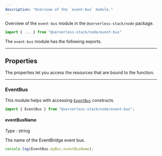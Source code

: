 ```yaml
---
description: "Overview of the `event-bus` module."
---
```


Overview of the `event-bus` module in the `@serverless-stack/node` package.

```ts
import { ... } from "@serverless-stack/node/event-bus"
```

The `event-bus` module has the following exports.

---

## Properties

The properties let you access the resources that are bound to the function.

---

### EventBus

This module helps with accessing [`EventBus`](../constructs/EventBus.md) constructs.

```ts
import { EventBus } from "@serverless-stack/node/event-bus";
```

#### eventBusName

_Type_ : <span class="mono">string</span>

The name of the EventBridge event bus.

```ts
console.log(EventBus.myBus.eventBusName);
```
